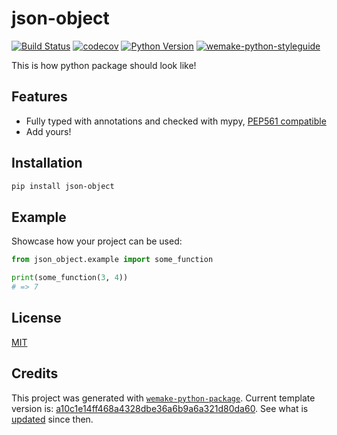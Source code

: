 # json-object

[![Build Status](https://github.com/blablatdinov/json-object/workflows/test/badge.svg?branch=master&event=push)](https://github.com/blablatdinov/json-object/actions?query=workflow%3Atest)
[![codecov](https://codecov.io/gh/blablatdinov/json-object/branch/master/graph/badge.svg)](https://codecov.io/gh/ablablatdinovjson-object)
[![Python Version](https://img.shields.io/pypi/pyversions/json-object.svg)](https://pypi.org/project/json-object/)
[![wemake-python-styleguide](https://img.shields.io/badge/style-wemake-000000.svg)](https://github.com/wemake-services/wemake-python-styleguide)

This is how python package should look like!


## Features

- Fully typed with annotations and checked with mypy, [PEP561 compatible](https://www.python.org/dev/peps/pep-0561/)
- Add yours!


## Installation

```bash
pip install json-object
```


## Example

Showcase how your project can be used:

```python
from json_object.example import some_function

print(some_function(3, 4))
# => 7
```

## License

[MIT](https://github.com/blablatdinov/json-object/blob/master/LICENSE)


## Credits

This project was generated with [`wemake-python-package`](https://github.com/wemake-services/wemake-python-package). Current template version is: [a10c1e14ff468a4328dbe36a6b9a6a321d80da60](https://github.com/wemake-services/wemake-python-package/tree/a10c1e14ff468a4328dbe36a6b9a6a321d80da60). See what is [updated](https://github.com/wemake-services/wemake-python-package/compare/a10c1e14ff468a4328dbe36a6b9a6a321d80da60...master) since then.
